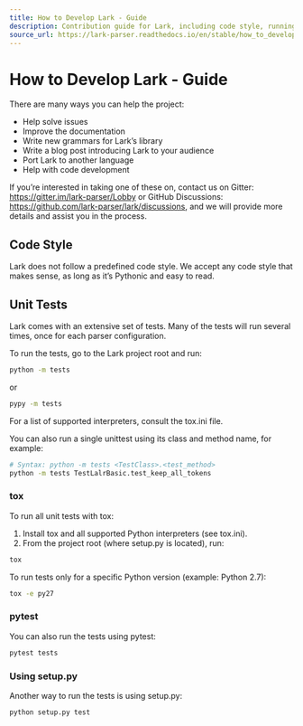 ```yaml
---
title: How to Develop Lark - Guide
description: Contribution guide for Lark, including code style, running unit tests with Python, tox, pytest, and setup.py.
source_url: https://lark-parser.readthedocs.io/en/stable/how_to_develop.html
---
```


# How to Develop Lark - Guide

There are many ways you can help the project:

- Help solve issues
- Improve the documentation
- Write new grammars for Lark’s library
- Write a blog post introducing Lark to your audience
- Port Lark to another language
- Help with code development

If you’re interested in taking one of these on, contact us on Gitter:
https://gitter.im/lark-parser/Lobby or GitHub Discussions:
https://github.com/lark-parser/lark/discussions, and we will provide more details and assist you in the process.

## Code Style

Lark does not follow a predefined code style. We accept any code style that makes sense, as long as it’s Pythonic and easy to read.

## Unit Tests

Lark comes with an extensive set of tests. Many of the tests will run several times, once for each parser configuration.

To run the tests, go to the Lark project root and run:

```bash
python -m tests
```

or

```bash
pypy -m tests
```

For a list of supported interpreters, consult the tox.ini file.

You can also run a single unittest using its class and method name, for example:

```bash
# Syntax: python -m tests <TestClass>.<test_method>
python -m tests TestLalrBasic.test_keep_all_tokens
```

### tox

To run all unit tests with tox:

1. Install tox and all supported Python interpreters (see tox.ini).
2. From the project root (where setup.py is located), run:

```bash
tox
```

To run tests only for a specific Python version (example: Python 2.7):

```bash
tox -e py27
```

### pytest

You can also run the tests using pytest:

```bash
pytest tests
```

### Using setup.py

Another way to run the tests is using setup.py:

```bash
python setup.py test
```
